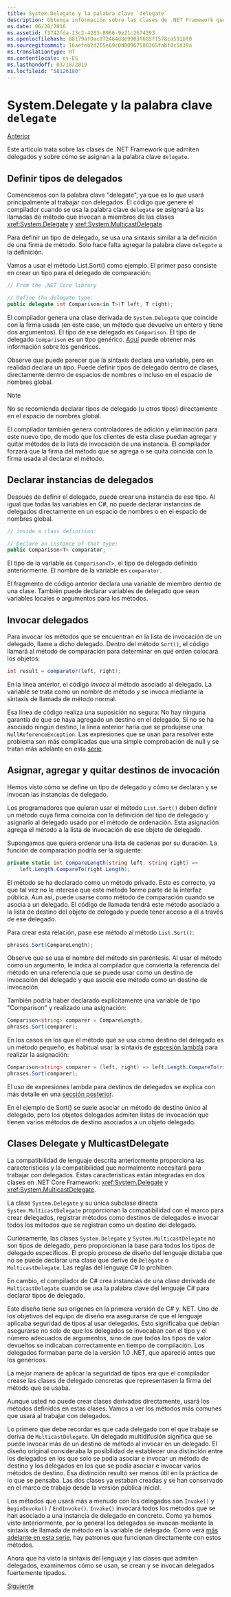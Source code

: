```yaml
---
title: System.Delegate y la palabra clave `delegate`
description: Obtenga información sobre las clases de .NET Framework que admiten delegados y sobre cómo se asignan a la palabra clave "delegate".
ms.date: 06/20/2016
ms.assetid: f3742fda-13c2-4283-8966-9e21c2674393
ms.openlocfilehash: 88179af0ac072464d8e9903f685ff578ca591bf0
ms.sourcegitcommit: 16aefeb2d265e69c0d80967580365fabf0c5d39a
ms.translationtype: HT
ms.contentlocale: es-ES
ms.lasthandoff: 03/18/2019
ms.locfileid: "58126180"
---
```

# <a name="systemdelegate-and-the-delegate-keyword"></a>System.Delegate y la palabra clave `delegate`

[Anterior](delegates-overview.md)

Este artículo trata sobre las clases de .NET Framework que admiten delegados y sobre cómo se asignan a la palabra clave `delegate`.

## <a name="defining-delegate-types"></a>Definir tipos de delegados

Comencemos con la palabra clave "delegate", ya que es lo que usará principalmente al trabajar con delegados. El código que genere el compilador cuando se usa la palabra clave `delegate` se asignará a las llamadas de método que invocan a miembros de las clases <xref:System.Delegate> y <xref:System.MulticastDelegate>. 

Para definir un tipo de delegado, se usa una sintaxis similar a la definición de una firma de método. Solo hace falta agregar la palabra clave `delegate` a la definición.

Vamos a usar el método List.Sort() como ejemplo. El primer paso consiste en crear un tipo para el delegado de comparación:

```csharp
// From the .NET Core library

// Define the delegate type:
public delegate int Comparison<in T>(T left, T right);
```

El compilador genera una clase derivada de `System.Delegate` que coincide con la firma usada (en este caso, un método que devuelve un entero y tiene dos argumentos). El tipo de ese delegado es `Comparison`. El tipo de delegado `Comparison` es un tipo genérico. [Aquí](generics.md) puede obtener más información sobre los genéricos.

Observe que puede parecer que la sintaxis declara una variable, pero en realidad declara un *tipo*. Puede definir tipos de delegado dentro de clases, directamente dentro de espacios de nombres o incluso en el espacio de nombres global.

> [!NOTE]
> No se recomienda declarar tipos de delegado (u otros tipos) directamente en el espacio de nombres global. 

El compilador también genera controladores de adición y eliminación para este nuevo tipo, de modo que los clientes de esta clase puedan agregar y quitar métodos de la lista de invocación de una instancia. El compilador forzará que la firma del método que se agrega o se quita coincida con la firma usada al declarar el método. 

## <a name="declaring-instances-of-delegates"></a>Declarar instancias de delegados

Después de definir el delegado, puede crear una instancia de ese tipo.
Al igual que todas las variables en C#, no puede declarar instancias de delegados directamente en un espacio de nombres o en el espacio de nombres global.

```csharp
// inside a class definition:

// Declare an instance of that type:
public Comparison<T> comparator;
```

El tipo de la variable es `Comparison<T>`, el tipo de delegado definido anteriormente. El nombre de la variable es `comparator`.
 
 El fragmento de código anterior declara una variable de miembro dentro de una clase. También puede declarar variables de delegado que sean variables locales o argumentos para los métodos.

## <a name="invoking-delegates"></a>Invocar delegados

Para invocar los métodos que se encuentran en la lista de invocación de un delegado, llame a dicho delegado. Dentro del método `Sort()`, el código llamará al método de comparación para determinar en qué orden colocará los objetos:

```csharp
int result = comparator(left, right);
```

En la línea anterior, el código *invoca* al método asociado al delegado.
La variable se trata como un nombre de método y se invoca mediante la sintaxis de llamada de método normal.

Esa línea de código realiza una suposición no segura: No hay ninguna garantía de que se haya agregado un destino en el delegado. Si no se ha asociado ningún destino, la línea anterior haría que se produjese una `NullReferenceException`. Las expresiones que se usan para resolver este problema son más complicadas que una simple comprobación de null y se tratan más adelante en esta [serie](delegates-patterns.md).

## <a name="assigning-adding-and-removing-invocation-targets"></a>Asignar, agregar y quitar destinos de invocación

Hemos visto cómo se define un tipo de delegado y cómo se declaran y se invocan las instancias de delegado.

Los programadores que quieran usar el método `List.Sort()` deben definir un método cuya firma coincida con la definición del tipo de delegado y asignarlo al delegado usado por el método de ordenación. Esta asignación agrega el método a la lista de invocación de ese objeto de delegado.

Supongamos que quiera ordenar una lista de cadenas por su duración. La función de comparación podría ser la siguiente:

```csharp
private static int CompareLength(string left, string right) =>
    left.Length.CompareTo(right.Length);
```

El método se ha declarado como un método privado. Esto es correcto, ya que tal vez no le interese que este método forme parte de la interfaz pública. Aun así, puede usarse como método de comparación cuando se asocia a un delegado. El código de llamada tendrá este método asociado a la lista de destino del objeto de delegado y puede tener acceso a él a través de ese delegado.

Para crear esta relación, pase ese método al método `List.Sort()`:

```csharp
phrases.Sort(CompareLength);
```

Observe que se usa el nombre del método sin paréntesis. Al usar el método como un argumento, le indica al compilador que convierta la referencia del método en una referencia que se puede usar como un destino de invocación del delegado y que asocie ese método como un destino de invocación.

También podría haber declarado explícitamente una variable de tipo "Comparison<string>" y realizado una asignación:

```csharp
Comparison<string> comparer = CompareLength;
phrases.Sort(comparer);
```

En los casos en los que el método que se usa como destino del delegado es un método pequeño, es habitual usar la sintaxis de [expresión lambda](./programming-guide/statements-expressions-operators/lambda-expressions.md) para realizar la asignación:

```csharp
Comparison<string> comparer = (left, right) => left.Length.CompareTo(right.Length);
phrases.Sort(comparer);
```

El uso de expresiones lambda para destinos de delegados se explica con más detalle en una [sección posterior](delegates-patterns.md).

En el ejemplo de Sort() se suele asociar un método de destino único al delegado, pero los objetos delegados admiten listas de invocación que tienen varios métodos de destino asociados a un objeto delegado.

## <a name="delegate-and-multicastdelegate-classes"></a>Clases Delegate y MulticastDelegate

La compatibilidad de lenguaje descrita anteriormente proporciona las características y la compatibilidad que normalmente necesitará para trabajar con delegados. Estas características están integradas en dos clases en .NET Core Framework: <xref:System.Delegate> y <xref:System.MulticastDelegate>.

La clase `System.Delegate` y su única subclase directa `System.MulticastDelegate` proporcionan la compatibilidad con el marco para crear delegados, registrar métodos como destinos de delegados e invocar todos los métodos que se registran como un destino del delegado. 

Curiosamente, las clases `System.Delegate` y `System.MulticastDelegate` no son tipos de delegado, pero proporcionan la base para todos los tipos de delegado específicos. El propio proceso de diseño del lenguaje dictaba que no se puede declarar una clase que derive de `Delegate` o `MulticastDelegate`. Las reglas del lenguaje C# lo prohíben.
 
En cambio, el compilador de C# crea instancias de una clase derivada de `MulticastDelegate` cuando se usa la palabra clave del lenguaje C# para declarar tipos de delegado.

Este diseño tiene sus orígenes en la primera versión de C# y. NET. Uno de los objetivos del equipo de diseño era asegurarse de que el lenguaje aplicaba seguridad de tipos al usar delegados. Esto significaba que debían asegurarse no solo de que los delegados se invocaban con el tipo y el número adecuados de argumentos, sino de que todos los tipos de valor devueltos se indicaban correctamente en tiempo de compilación. Los delegados formaban parte de la versión 1.0 .NET, que apareció antes que los genéricos.

La mejor manera de aplicar la seguridad de tipos era que el compilador crease las clases de delegado concretas que representasen la firma del método que se usaba.

Aunque usted no puede crear clases derivadas directamente, usará los métodos definidos en estas clases. Vamos a ver los métodos más comunes que usará al trabajar con delegados.

Lo primero que debe recordar es que cada delegado con el que trabaje se deriva de `MulticastDelegate`. Un delegado multidifusión significa que se puede invocar más de un destino de método al invocar en un delegado. El diseño original consideraba la posibilidad de establecer una distinción entre los delegados en los que solo se podía asociar e invocar un método de destino y los delegados en los que se podía asociar e invocar varios métodos de destino. Esa distinción resultó ser menos útil en la práctica de lo que se pensaba. Las dos clases ya estaban creadas y se han conservado en el marco de trabajo desde la versión pública inicial.

Los métodos que usará más a menudo con los delegados son `Invoke()` y `BeginInvoke()` / `EndInvoke()`. `Invoke()` invocará todos los métodos que se han asociado a una instancia de delegado en concreto. Como ya hemos visto anteriormente, por lo general los delegados se invocan mediante la sintaxis de llamada de método en la variable de delegado. Como verá [más adelante en esta serie](delegates-patterns.md), hay patrones que funcionan directamente con estos métodos.

Ahora que ha visto la sintaxis del lenguaje y las clases que admiten delegados, examinemos cómo se usan, se crean y se invocan delegados fuertemente tipados.

[Siguiente](delegates-strongly-typed.md)
